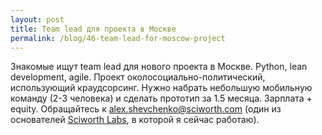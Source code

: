 ```yaml
---
layout: post
title: Team lead для проекта в Москве
permalink: /blog/46-team-lead-for-moscow-project
---
```

Знакомые ищут team lead для нового проекта в Москве. Python, lean development, agile. Проект околосоциально-политический, использующий краудсорсинг. Нужно набрать небольшую мобильную команду (2-3 человека) и сделать прототип за 1.5 месяца. Зарплата + equity. Обращайтесь к alex.shevchenko@sciworth.com (один из основателей [Sciworth Labs](http://sciworth.com), в которой я сейчас работаю).
